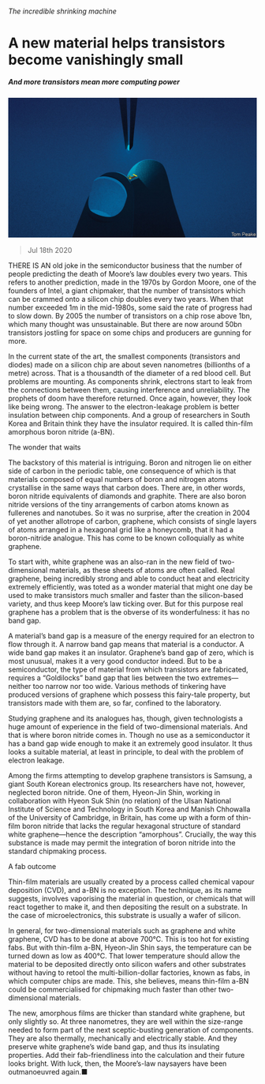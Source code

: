 ###### The incredible shrinking machine

# A new material helps transistors become vanishingly small 

##### And more transistors mean more computing power 

![image](images/20200718_STD001_0.jpg) 

> Jul 18th 2020 

THERE IS AN old joke in the semiconductor business that the number of people predicting the death of Moore’s law doubles every two years. This refers to another prediction, made in the 1970s by Gordon Moore, one of the founders of Intel, a giant chipmaker, that the number of transistors which can be crammed onto a silicon chip doubles every two years. When that number exceeded 1m in the mid-1980s, some said the rate of progress had to slow down. By 2005 the number of transistors on a chip rose above 1bn, which many thought was unsustainable. But there are now around 50bn transistors jostling for space on some chips and producers are gunning for more.

In the current state of the art, the smallest components (transistors and diodes) made on a silicon chip are about seven nanometres (billionths of a metre) across. That is a thousandth of the diameter of a red blood cell. But problems are mounting. As components shrink, electrons start to leak from the connections between them, causing interference and unreliability. The prophets of doom have therefore returned. Once again, however, they look like being wrong. The answer to the electron-leakage problem is better insulation between chip components. And a group of researchers in South Korea and Britain think they have the insulator required. It is called thin-film amorphous boron nitride (a-BN).


The wonder that waits

The backstory of this material is intriguing. Boron and nitrogen lie on either side of carbon in the periodic table, one consequence of which is that materials composed of equal numbers of boron and nitrogen atoms crystallise in the same ways that carbon does. There are, in other words, boron nitride equivalents of diamonds and graphite. There are also boron nitride versions of the tiny arrangements of carbon atoms known as fullerenes and nanotubes. So it was no surprise, after the creation in 2004 of yet another allotrope of carbon, graphene, which consists of single layers of atoms arranged in a hexagonal grid like a honeycomb, that it had a boron-nitride analogue. This has come to be known colloquially as white graphene.

To start with, white graphene was an also-ran in the new field of two-dimensional materials, as these sheets of atoms are often called. Real graphene, being incredibly strong and able to conduct heat and electricity extremely efficiently, was toted as a wonder material that might one day be used to make transistors much smaller and faster than the silicon-based variety, and thus keep Moore’s law ticking over. But for this purpose real graphene has a problem that is the obverse of its wonderfulness: it has no band gap.

A material’s band gap is a measure of the energy required for an electron to flow through it. A narrow band gap means that material is a conductor. A wide band gap makes it an insulator. Graphene’s band gap of zero, which is most unusual, makes it a very good conductor indeed. But to be a semiconductor, the type of material from which transistors are fabricated, requires a “Goldilocks” band gap that lies between the two extremes—neither too narrow nor too wide. Various methods of tinkering have produced versions of graphene which possess this fairy-tale property, but transistors made with them are, so far, confined to the laboratory.

Studying graphene and its analogues has, though, given technologists a huge amount of experience in the field of two-dimensional materials. And that is where boron nitride comes in. Though no use as a semiconductor it has a band gap wide enough to make it an extremely good insulator. It thus looks a suitable material, at least in principle, to deal with the problem of electron leakage.

Among the firms attempting to develop graphene transistors is Samsung, a giant South Korean electronics group. Its researchers have not, however, neglected boron nitride. One of them, Hyeon-Jin Shin, working in collaboration with Hyeon Suk Shin (no relation) of the Ulsan National Institute of Science and Technology in South Korea and Manish Chhowalla of the University of Cambridge, in Britain, has come up with a form of thin-film boron nitride that lacks the regular hexagonal structure of standard white graphene—hence the description “amorphous”. Crucially, the way this substance is made may permit the integration of boron nitride into the standard chipmaking process.

A fab outcome

Thin-film materials are usually created by a process called chemical vapour deposition (CVD), and a-BN is no exception. The technique, as its name suggests, involves vaporising the material in question, or chemicals that will react together to make it, and then depositing the result on a substrate. In the case of microelectronics, this substrate is usually a wafer of silicon.

In general, for two-dimensional materials such as graphene and white graphene, CVD has to be done at above 700°C. This is too hot for existing fabs. But with thin-film a-BN, Hyeon-Jin Shin says, the temperature can be turned down as low as 400°C. That lower temperature should allow the material to be deposited directly onto silicon wafers and other substrates without having to retool the multi-billion-dollar factories, known as fabs, in which computer chips are made. This, she believes, means thin-film a-BN could be commercialised for chipmaking much faster than other two-dimensional materials.

The new, amorphous films are thicker than standard white graphene, but only slightly so. At three nanometres, they are well within the size-range needed to form part of the next sceptic-busting generation of components. They are also thermally, mechanically and electrically stable. And they preserve white graphene’s wide band gap, and thus its insulating properties. Add their fab-friendliness into the calculation and their future looks bright. With luck, then, the Moore’s-law naysayers have been outmanoeuvred again.■

